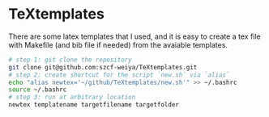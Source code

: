 # TeXtemplates

There are some latex templates that I used, and it is easy to create a tex file with Makefile (and bib file if needed) from the avaiable templates.

```bash
# step 1: git clone the repository
git clone git@github.com:szcf-weiya/TeXtemplates.git
# step 2: create shortcut for the script `new.sh` via `alias`
echo "alias newtex='~/github/TeXtemplates/new.sh'" >> ~/.bashrc
source ~/.bashrc
# step 3: run at arbitrary location
newtex templatename targetfilename targetfolder
```

